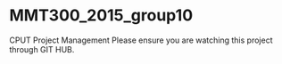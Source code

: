 # MMT300_2015_group10

CPUT
Project Management
Please ensure you are watching this project through GIT HUB.
